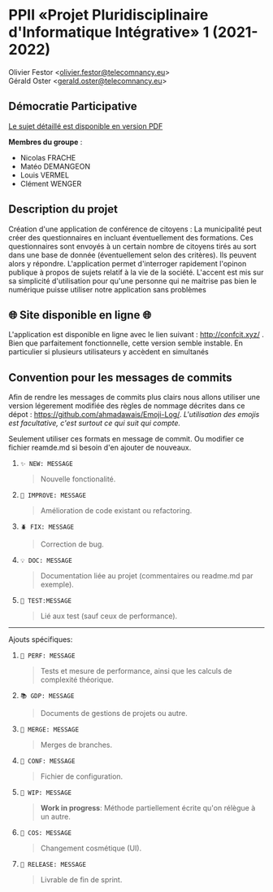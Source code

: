 # PPII «Projet Pluridisciplinaire d'Informatique Intégrative» 1 (2021-2022)

Olivier Festor <<olivier.festor@telecomnancy.eu>>  
Gérald Oster <<gerald.oster@telecomnancy.eu>>  


## Démocratie Participative

[Le sujet détaillé est disponible en version PDF](./Projet_2021_DP.pdf)

**Membres du groupe** :
- Nicolas FRACHE
- Matéo DEMANGEON
- Louis VERMEL
- Clément WENGER

## Description du projet

Création d'une application de conférence de citoyens :
La municipalité peut créer des questionnaires en incluant éventuellement des formations.
Ces questionnaires sont envoyés à un certain nombre de citoyens tirés au sort dans une base de donnée (éventuellement selon des critères).
Ils peuvent alors y répondre.
L'application permet d'interroger rapidement l'opinon publique à propos de sujets relatif à la vie de la société. L'accent est mis sur sa simplicité d'utilisation pour qu'une personne qui ne maitrise pas bien le numérique puisse utiliser notre application sans problèmes

## 🌐 Site disponible en ligne 🌐

L'application est disponible en ligne avec le lien suivant : http://confcit.xyz/ .
Bien que parfaitement fonctionnelle, cette version semble instable. En particulier si plusieurs utilisateurs y accèdent en simultanés


## Convention pour les messages de commits

Afin de rendre les messages de commits plus clairs nous allons utiliser une version légerement modifiée des règles de nommage décrites dans ce dépot : https://github.com/ahmadawais/Emoji-Log/.
*L'utilisation des emojis est facultative, c'est surtout ce qui suit qui compte.*

Seulement utiliser ces formats en message de commit. Ou modifier ce fichier reamde.md si besoin d'en ajouter de nouveaux.

1. `✨ NEW: MESSAGE`
    > Nouvelle fonctionalité.

1. `🔨 IMPROVE: MESSAGE`
    > Amélioration de code existant ou refactoring.

1. `🪲 FIX: MESSAGE`
    > Correction de bug.

1. `💡 DOC: MESSAGE`
    > Documentation liée au projet (commentaires ou readme.md par exemple).

1. `🤖 TEST:MESSAGE`
    > Lié aux test (sauf ceux de performance).

 ---
 Ajouts spécifiques: 

1. `🐎 PERF: MESSAGE`
    > Tests et mesure de performance, ainsi que les calculs de complexité théorique. 

1. `📚 GDP: MESSAGE`
    > Documents de gestions de projets ou autre.

1. `🔀 MERGE: MESSAGE`
    > Merges de branches.

1. `🔧 CONF: MESSAGE`
    > Fichier de configuration.

1. `🚧 WIP: MESSAGE`
    > **Work in progress**: Méthode partiellement écrite qu'on rélègue à un autre.

1. `💄 COS: MESSAGE`
    > Changement cosmétique (UI).

1. `📌 RELEASE: MESSAGE`
    > Livrable de fin de sprint. 